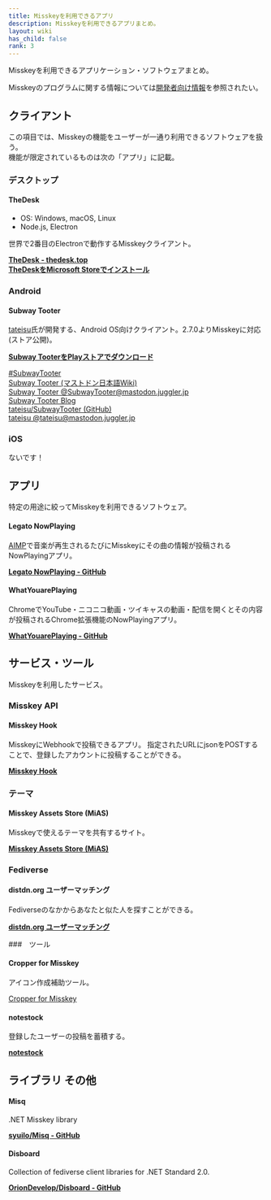 ```yaml
---
title: Misskeyを利用できるアプリ
description: Misskeyを利用できるアプリまとめ。
layout: wiki
has_child: false
rank: 3
---
```

Misskeyを利用できるアプリケーション・ソフトウェアまとめ。

Misskeyのプログラムに関する情報については[開発者向け情報](../developers/)を参照されたい。

## クライアント
この項目では、Misskeyの機能をユーザーが一通り利用できるソフトウェアを扱う。  
機能が限定されているものは次の「アプリ」に記載。

### デスクトップ
#### TheDesk
- OS: Windows, macOS, Linux  
- Node.js, Electron

世界で2番目のElectronで動作するMisskeyクライアント。  

**[TheDesk - thedesk.top](https://thedesk.top/)**  
**[TheDeskをMicrosoft Storeでインストール](https://www.microsoft.com/store/productId/9P2NDNZ0GWZF)**

### Android

#### Subway Tooter
[tateisu](https://mastodon.juggler.jp/@tateisu)氏が開発する、Android OS向けクライアント。2.7.0よりMisskeyに対応(ストア公開)。

**[Subway TooterをPlayストアでダウンロード](https://play.google.com/store/apps/details?id=jp.juggler.subwaytooter&hl=ja)**

[#SubwayTooter](https://mastodon.juggler.jp/tags/subwaytooter)  
[Subway Tooter (マストドン日本語Wiki)](https://ja.mstdn.wiki/Subway_Tooter)  
[Subway Tooter @SubwayTooter@mastodon.juggler.jp](https://mastodon.juggler.jp/@SubwayTooter)  
[Subway Tooter Blog](http://subwaytooter.hatenadiary.jp/)  
[tateisu/SubwayTooter (GitHub)](https://github.com/tateisu/SubwayTooter)  
[tateisu @tateisu@mastodon.juggler.jp](https://mastodon.juggler.jp/@tateisu)

### iOS
ないです！

## アプリ
特定の用途に絞ってMisskeyを利用できるソフトウェア。

#### Legato NowPlaying
[AIMP](https://forest.watch.impress.co.jp/library/software/aimp/)で音楽が再生されるたびにMisskeyにその曲の情報が投稿されるNowPlayingアプリ。

**[Legato NowPlaying - GitHub](https://github.com/Legato-Dev/Legato-NowPlaying/)**

#### WhatYouarePlaying
ChromeでYouTube・ニコニコ動画・ツイキャスの動画・配信を開くとその内容が投稿されるChrome拡張機能のNowPlayingアプリ。

**[WhatYouarePlaying - GitHub](https://github.com/GenbuHase/WhatYouarePlaying)**

## サービス・ツール
Misskeyを利用したサービス。

### Misskey API
#### Misskey Hook
MisskeyにWebhookで投稿できるアプリ。
指定されたURLにjsonをPOSTすることで、登録したアカウントに投稿することができる。

**[Misskey Hook](https://misskey-hook.firebaseapp.com/)**

### テーマ
#### Misskey Assets Store (MiAS)
Misskeyで使えるテーマを共有するサイト。

**[Misskey Assets Store (MiAS)](https://assets.msky.cafe/)**

### Fediverse
#### distdn.org ユーザーマッチング
Fediverseのなかからあなたと似た人を探すことができる。

**[distdn.org ユーザーマッチング](https://vinayaka.distsn.org/)**

###　ツール
#### Cropper for Misskey
アイコン作成補助ツール。

[Cropper for Misskey](https://tools.botchsoft.com/cropper)

#### notestock
登録したユーザーの投稿を蓄積する。

**[notestock](https://notestock.osa-p.net/)**

## ライブラリ その他
#### Misq
.NET Misskey library

**[syuilo/Misq - GitHub](https://github.com/syuilo/Misq/)**

#### Disboard
Collection of fediverse client libraries for .NET Standard 2.0.

**[OrionDevelop/Disboard - GitHub](https://github.com/OrionDevelop/Disboard)**
